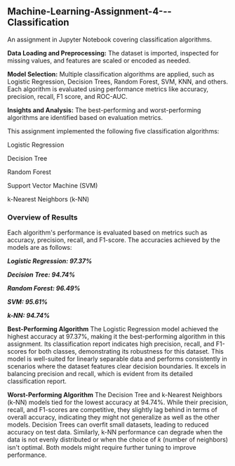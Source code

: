## Machine-Learning-Assignment-4---Classification
An assignment in Jupyter Notebook covering classification algorithms.

**Data Loading and Preprocessing:**
The dataset is imported, inspected for missing values, and features are scaled or encoded as needed.

**Model Selection:**
Multiple classification algorithms are applied, such as Logistic Regression, Decision Trees, Random Forest, SVM, KNN, and others. Each algorithm is evaluated using performance metrics like accuracy, precision, recall, F1 score, and ROC-AUC.

**Insights and Analysis:**
The best-performing and worst-performing algorithms are identified based on evaluation metrics.

This assignment implemented the following five classification algorithms:

Logistic Regression

Decision Tree

Random Forest

Support Vector Machine (SVM)

k-Nearest Neighbors (k-NN)

### **Overview of Results**
Each algorithm's performance is evaluated based on metrics such as accuracy, precision, recall, and F1-score. The accuracies achieved by the models are as follows:

***Logistic Regression: 97.37%***

***Decision Tree: 94.74%***

***Random Forest: 96.49%***

***SVM: 95.61%***

***k-NN: 94.74%***

**Best-Performing Algorithm**
The Logistic Regression model achieved the highest accuracy at 97.37%, making it the best-performing algorithm in this assignment. Its classification report indicates high precision, recall, and F1-scores for both classes, demonstrating its robustness for this dataset. This model is well-suited for linearly separable data and performs consistently in scenarios where the dataset features clear decision boundaries. It excels in balancing precision and recall, which is evident from its detailed classification report.

**Worst-Performing Algorithm**
The Decision Tree and k-Nearest Neighbors (k-NN) models tied for the lowest accuracy at 94.74%. While their precision, recall, and F1-scores are competitive, they slightly lag behind in terms of overall accuracy, indicating they might not generalize as well as the other models. Decision Trees can overfit small datasets, leading to reduced accuracy on test data. Similarly, k-NN performance can degrade when the data is not evenly distributed or when the choice of 𝑘 (number of neighbors) isn't optimal. Both models might require further tuning to improve performance.
